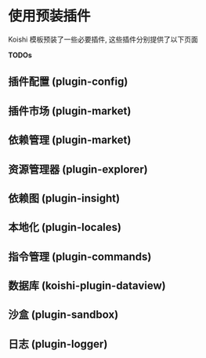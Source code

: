 # 使用预装插件

Koishi 模板预装了一些必要插件, 这些插件分别提供了以下页面

**TODOs**

## 插件配置 (plugin-config)
## 插件市场 (plugin-market)
## 依赖管理 (plugin-market)
## 资源管理器 (plugin-explorer)
## 依赖图 (plugin-insight)
## 本地化 (plugin-locales)
## 指令管理 (plugin-commands)
## 数据库 (koishi-plugin-dataview)
## 沙盒 (plugin-sandbox)
## 日志 (plugin-logger)
